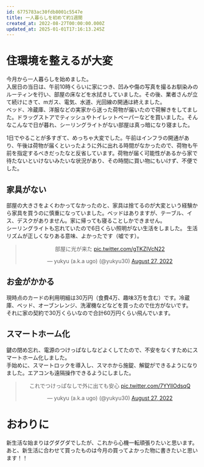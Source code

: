 ```yaml
---
id: 6775783ac30fdb8001c5547e
title: 一人暮らしを初めて約1週間
created_at: 2022-08-27T00:00:00.000Z
updated_at: 2025-01-01T17:16:13.245Z
---
```


<h1>住環境を整えるが大変</h1>
<p>今月から一人暮らしを始めました。<br>
入居日の当日は、午前10時くらいに家につき、凹みや傷の写真を撮るお馴染みのルーティンを行い、部屋の床などを水拭きしていました。その後、業者さんが立て続けにきて、mガス、電気、水道、光回線の開通は終えました。<br>
ベッド、冷蔵庫、洋服などの実家から送った荷物が届いたので荷解きをしてました。ドラッグストアでティッシュやトイレットペーパーなどを買いました。そんなこんなで日が暮れ、シーリングライトがない部屋は真っ暗になり寝ました。</p>
<p>1日でやることが多すぎて、めっちゃ大変でした。午前はインフラの開通があり、午後は荷物が届くといったように外に出れる時間がなかったので、荷物も午前を指定するべきだったなと反省しています。荷物が届く可能性があるから家で待たないといけないみたいな状況があり、その時間に買い物にもいけず、不便でした。</p>
<h2>家具がない</h2>
<p>部屋の大きさをよくわかってなかったのと、家具は捨てるのが大変という経験から家具を買うのに慎重になっていました。ベッドはありますが、テーブル、イス、デスクがありません。家に帰っても寝ることしかできません。<br>
シーリングライトも忘れていたので6日くらい照明がない生活をしました。 生活リズムが正しくなりある意味、よかったです（嘘です）。</p>
<blockquote class="twitter-tweet" data-dnt="true" align="center"><p lang="ja" dir="ltr">部屋に光が来た <a href="https://t.co/gTKZIVcN22">pic.twitter.com/gTKZIVcN22</a></p>&mdash; yukyu (a.k.a ugo) (@yukyu30) <a href="https://twitter.com/yukyu30/status/1563357331454595073?ref_src=twsrc%5Etfw">August 27, 2022</a></blockquote>
<script async src="https://platform.twitter.com/widgets.js" charset="utf-8"></script>
<h2>お金がかかる</h2>
<p>現時点のカードの利用明細は30万円（食費4万、趣味3万を含む）です。冷蔵庫、ベッド、オーブンレンジ、洗濯機などなどを買ったので仕方がないです。<br>
それに家の契約で30万くらいなので合計60万円くらい飛んでいます。</p>
<h2>スマートホーム化</h2>
<p>鍵の閉め忘れ、電源のつけっぱなしなどよくしてたので、不安をなくすためにスマートホーム化しました。<br>
手始めに、スマートロックを導入し、スマホから施錠、解錠ができるようになりました。エアコンも遠隔操作できるようにしました。</p>
<blockquote class="twitter-tweet" data-dnt="true" align="center"><p lang="ja" dir="ltr">これでつけっぱなしで外に出ても安心 <a href="https://t.co/7YYllOdsqQ">pic.twitter.com/7YYllOdsqQ</a></p>&mdash; yukyu (a.k.a ugo) (@yukyu30) <a href="https://twitter.com/yukyu30/status/1563409383643496455?ref_src=twsrc%5Etfw">August 27, 2022</a></blockquote>
<script async src="https://platform.twitter.com/widgets.js" charset="utf-8"></script>
<h1>おわりに</h1>
<p>新生活な始まりはグダグダでしたが、これから心機一転頑張りたいと思います。<br>
あと、新生活に合わせて買ったものは今月の買ってよかった物に書きたいと思います！！</p>
